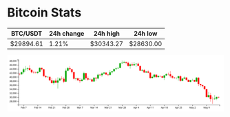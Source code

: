 # Bitcoin Stats

BTC/USDT|24h change|24h high|24h low|
|---|---|---|---|
|$29894.61|1.21%|$30343.27|$28630.00|

<img src="./chart.svg">
